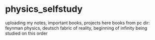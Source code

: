 # physics_selfstudy
uploading my notes, important books, projects here
books from pc dir: feynman physics, deutsch fabric of reality, beginning of infinity 
being studied on this order
